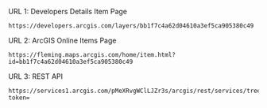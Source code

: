 
URL 1: Developers Details Item Page

```
https://developers.arcgis.com/layers/bb1f7c4a62d04610a3ef5ca905380c49
```

URL 2: ArcGIS Online Items Page
```
https://fleming.maps.arcgis.com/home/item.html?id=bb1f7c4a62d04610a3ef5ca905380c49
```

URL 3: REST API
```
https://services1.arcgis.com/pMeXRvgWClLJZr3s/arcgis/rest/services/tree_collection3/FeatureServer?token=
``` 
